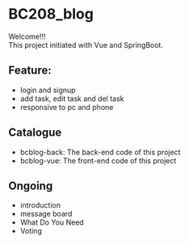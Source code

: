 # BC208_blog
Welcome!!!   
This project initiated with Vue and SpringBoot. 
## Feature:
* login and signup
* add task, edit task and del task
* responsive to pc and phone
## Catalogue
* bcblog-back: The back-end code of this project
* bcblog-vue: The front-end code of this project

## Ongoing
* introduction
* message board
* What Do You Need
* Voting
